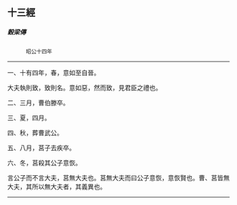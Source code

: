 

## 十三經

##### 穀梁傳
　　　`昭公十四年`

* * *

一、十有四年，春，意如至自晉。

大夫執則致，致則名。意如惡，然而致，見君臣之禮也。

二、三月，曹伯滕卒。

三、夏，四月。

四、秋，葬曹武公。

五、八月，莒子去疾卒。

六、冬，莒殺其公子意恢。

言公子而不言大夫，莒無大夫也。莒無大夫而曰公子意恢，意恢賢也。曹、莒皆無大夫，其所以無大夫者，其義異也。

* * *

